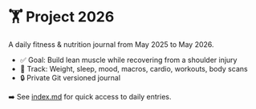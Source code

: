 # 🏋️ Project 2026

A daily fitness & nutrition journal from May 2025 to May 2026.

- ✅ Goal: Build lean muscle while recovering from a shoulder injury
- 🔁 Track: Weight, sleep, mood, macros, cardio, workouts, body scans
- 🔒 Private Git versioned journal

➡️ See [index.md](./index.md) for quick access to daily entries.
